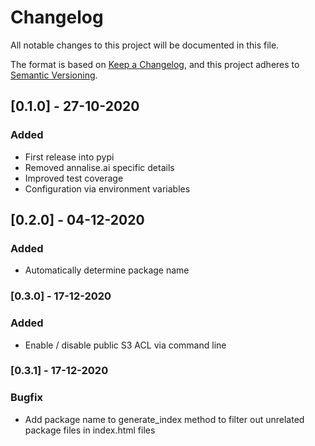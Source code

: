 # Changelog

All notable changes to this project will be documented in this file.

The format is based on [Keep a Changelog](https://keepachangelog.com/en/1.0.0/),
and this project adheres to [Semantic Versioning](https://semver.org/spec/v2.0.0.html).

## [0.1.0] - 27-10-2020
### Added
* First release into pypi
* Removed annalise.ai specific details
* Improved test coverage
* Configuration via environment variables

## [0.2.0] - 04-12-2020
### Added
* Automatically determine package name

### [0.3.0] - 17-12-2020
### Added
* Enable / disable public S3 ACL via command line

### [0.3.1] - 17-12-2020
### Bugfix
* Add package name to generate_index method to filter out unrelated package files in index.html files


